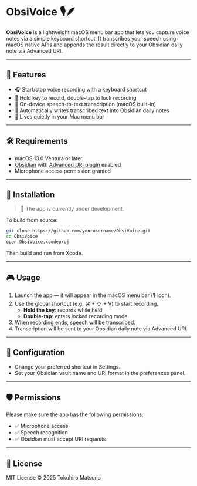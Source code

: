 # ObsiVoice 🎙️🪶

**ObsiVoice** is a lightweight macOS menu bar app that lets you capture voice notes via a simple keyboard shortcut. It transcribes your speech using macOS native APIs and appends the result directly to your Obsidian daily note via Advanced URI.

---

## 🚀 Features

- 🎧 Start/stop voice recording with a keyboard shortcut
- 🔁 Hold key to record, double-tap to lock recording
- 🧠 On-device speech-to-text transcription (macOS built-in)
- 📝 Automatically writes transcribed text into Obsidian daily notes
- 🧵 Lives quietly in your Mac menu bar

---

## 🛠 Requirements

- macOS 13.0 Ventura or later
- [Obsidian](https://obsidian.md) with [Advanced URI plugin](https://github.com/Vinzent03/obsidian-advanced-uri) enabled
- Microphone access permission granted

---

## 🧩 Installation

> 🔧 The app is currently under development.

To build from source:

```bash
git clone https://github.com/yourusername/ObsiVoice.git
cd ObsiVoice
open ObsiVoice.xcodeproj
```

Then build and run from Xcode.

---

## 🎮 Usage
1. Launch the app — it will appear in the macOS menu bar (🎙 icon).
2. Use the global shortcut (e.g. ⌘ + ⇧ + V) to start recording.
   - **Hold the key**: records while held
   - **Double-tap**: enters locked recording mode
3. When recording ends, speech will be transcribed.
4. Transcription will be sent to your Obsidian daily note via Advanced URI.

---

## 📂 Configuration
- Change your preferred shortcut in Settings.
- Set your Obsidian vault name and URI format in the preferences panel.

---

## 🛡️ Permissions
Please make sure the app has the following permissions:

- ✅ Microphone access
- ✅ Speech recognition
- ✅ Obsidian must accept URI requests

---

## 📄 License
MIT License © 2025 Tokuhiro Matsuno
